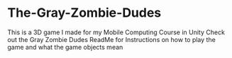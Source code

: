 # The-Gray-Zombie-Dudes
This is a 3D game I made for my Mobile Computing Course in Unity
Check out the Gray Zombie Dudes ReadMe for Instructions on how to play the game and what the game objects mean
